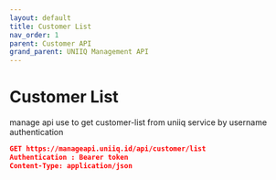 ```yaml
---
layout: default
title: Customer List
nav_order: 1
parent: Customer API
grand_parent: UNIIQ Management API
---
```


# Customer List

manage api use to get customer-list from uniiq service by username authentication

```json
GET https://manageapi.uniiq.id/api/customer/list
Authentication : Bearer token
Content-Type: application/json